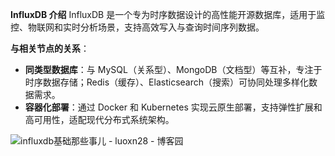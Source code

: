 **InfluxDB 介绍**
	InfluxDB 是一个专为时序数据设计的高性能开源数据库，适用于监控、物联网和实时分析场景，支持高效写入与查询时间序列数据。

**与相关节点的关系**：

- **同类型数据库**：与 MySQL（关系型）、MongoDB（文档型）等互补，专注于时序数据存储；Redis（缓存）、Elasticsearch（搜索）可协同处理多样化数据需求。
- **容器化部署**：通过 Docker 和 Kubernetes 实现云原生部署，支持弹性扩展和高可用性，适配现代分布式系统架构。

![influxdb基础那些事儿 - luoxn28 - 博客园](https://img2018.cnblogs.com/blog/772134/202001/772134-20200130092140386-1227471110.png)